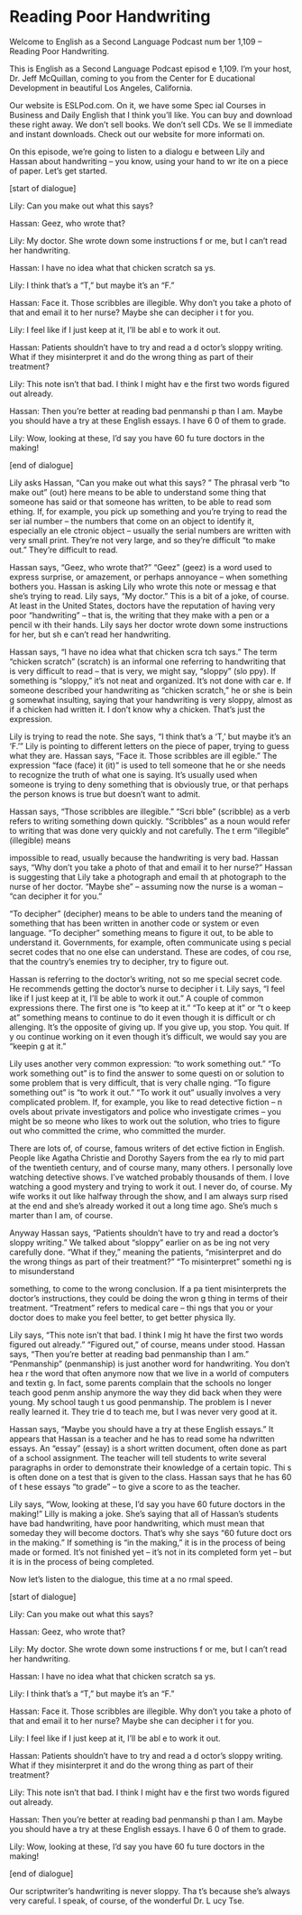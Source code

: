 # Reading Poor Handwriting

Welcome to English as a Second Language Podcast num ber 1,109 – Reading Poor Handwriting.

This is English as a Second Language Podcast episod e 1,109. I’m your host, Dr. Jeff McQuillan, coming to you from the Center for E ducational Development in beautiful Los Angeles, California.

Our website is ESLPod.com. On it, we have some Spec ial Courses in Business and Daily English that I think you’ll like. You can  buy and download these right away. We don’t sell books. We don’t sell CDs. We se ll immediate and instant downloads. Check out our website for more informati on.

On this episode, we’re going to listen to a dialogu e between Lily and Hassan about handwriting – you know, using your hand to wr ite on a piece of paper. Let’s get started.

[start of dialogue]

Lily: Can you make out what this says?

Hassan: Geez, who wrote that?

Lily: My doctor. She wrote down some instructions f or me, but I can’t read her handwriting.

Hassan: I have no idea what that chicken scratch sa ys.

Lily: I think that’s a “T,” but maybe it’s an “F.”

Hassan: Face it. Those scribbles are illegible. Why  don’t you take a photo of that and email it to her nurse? Maybe she can decipher i t for you.

Lily: I feel like if I just keep at it, I’ll be abl e to work it out.

Hassan: Patients shouldn’t have to try and read a d octor’s sloppy writing. What if they misinterpret it and do the wrong thing as part  of their treatment?

Lily: This note isn’t that bad. I think I might hav e the first two words figured out already.

Hassan: Then you’re better at reading bad penmanshi p than I am. Maybe you should have a try at these English essays. I have 6 0 of them to grade.

Lily: Wow, looking at these, I’d say you have 60 fu ture doctors in the making!

[end of dialogue]

Lily asks Hassan, “Can you make out what this says? ” The phrasal verb “to make out” (out) here means to be able to understand some thing that someone has said or that someone has written, to be able to read som ething. If, for example, you pick up something and you’re trying to read the ser ial number – the numbers that come on an object to identify it, especially an ele ctronic object – usually the serial numbers are written with very small print. They’re not very large, and so they’re difficult “to make out.” They’re difficult to read.

Hassan says, “Geez, who wrote that?” “Geez” (geez) is a word used to express surprise, or amazement, or perhaps annoyance – when  something bothers you. Hassan is asking Lily who wrote this note or messag e that she’s trying to read. Lily says, “My doctor.” This is a bit of a joke, of  course. At least in the United States, doctors have the reputation of having very poor “handwriting” – that is, the writing that they make with a pen or a pencil w ith their hands. Lily says her doctor wrote down some instructions for her, but sh e can’t read her handwriting.

Hassan says, “I have no idea what that chicken scra tch says.” The term “chicken scratch” (scratch) is an informal one referring to handwriting that is very difficult to read – that is very, we might say, “sloppy” (slo ppy). If something is “sloppy,” it’s not neat and organized. It’s not done with car e. If someone described your handwriting as “chicken scratch,” he or she is bein g somewhat insulting, saying that your handwriting is very sloppy, almost as if a chicken had written it. I don’t know why a chicken. That’s just the expression.

Lily is trying to read the note. She says, “I think  that’s a ‘T,’ but maybe it’s an ‘F.’” Lily is pointing to different letters on the piece of paper, trying to guess what they are. Hassan says, “Face it. Those scribbles are ill egible.” The expression “face (face) it (it)” is used to tell someone that he or she needs to recognize the truth of what one is saying. It’s usually used when someone is trying to deny something that is obviously true, or that perhaps the person knows is true but doesn’t want to admit.

Hassan says, “Those scribbles are illegible.” “Scri bble” (scribble) as a verb refers to writing something down quickly. “Scribbles” as a  noun would refer to writing that was done very quickly and not carefully. The t erm “illegible” (illegible) means

impossible to read, usually because the handwriting  is very bad. Hassan says, “Why don’t you take a photo of that and email it to  her nurse?” Hassan is suggesting that Lily take a photograph and email th at photograph to the nurse of her doctor. “Maybe she” – assuming now the nurse is  a woman – “can decipher it for you.”

“To decipher” (decipher) means to be able to unders tand the meaning of something that has been written in another code or system or even language. “To decipher” something means to figure it out, to be able to understand it. Governments, for example, often communicate using s pecial secret codes that no one else can understand. These are codes, of cou rse, that the country’s enemies try to decipher, try to figure out.

Hassan is referring to the doctor’s writing, not so me special secret code. He recommends getting the doctor’s nurse to decipher i t. Lily says, “I feel like if I just keep at it, I’ll be able to work it out.” A couple of common expressions there. The first one is “to keep at it.” “To keep at it” or “t o keep at” something means to continue to do it even though it is difficult or ch allenging. It’s the opposite of giving up. If you give up, you stop. You quit. If y ou continue working on it even though it’s difficult, we would say you are “keepin g at it.”

Lily uses another very common expression: “to work something out.” “To work something out” is to find the answer to some questi on or solution to some problem that is very difficult, that is very challe nging. “To figure something out” is “to work it out.” “To work it out” usually involves  a very complicated problem. If, for example, you like to read detective fiction – n ovels about private investigators and police who investigate crimes – you might be so meone who likes to work out the solution, who tries to figure out who committed  the crime, who committed the murder.

There are lots of, of course, famous writers of det ective fiction in English. People like Agatha Christie and Dorothy Sayers from the ea rly to mid part of the twentieth century, and of course many, many others.  I personally love watching detective shows. I’ve watched probably thousands of  them. I love watching a good mystery and trying to work it out. I never do,  of course. My wife works it out like halfway through the show, and I am always surp rised at the end and she’s already worked it out a long time ago. She’s much s marter than I am, of course.

Anyway Hassan says, “Patients shouldn’t have to try  and read a doctor’s sloppy writing.” We talked about “sloppy” earlier on as be ing not very carefully done. “What if they,” meaning the patients, “misinterpret  and do the wrong things as part of their treatment?” “To misinterpret” somethi ng is to misunderstand

something, to come to the wrong conclusion. If a pa tient misinterprets the doctor’s instructions, they could be doing the wron g thing in terms of their treatment. “Treatment” refers to medical care – thi ngs that you or your doctor does to make you feel better, to get better physica lly.

Lily says, “This note isn’t that bad. I think I mig ht have the first two words figured out already.” “Figured out,” of course, means under stood. Hassan says, “Then you’re better at reading bad penmanship than I am.”  “Penmanship” (penmanship) is just another word for handwriting. You don’t hea r the word that often anymore now that we live in a world of computers and textin g. In fact, some parents complain that the schools no longer teach good penm anship anymore the way they did back when they were young. My school taugh t us good penmanship. The problem is I never really learned it. They trie d to teach me, but I was never very good at it.

Hassan says, “Maybe you should have a try at these English essays.” It appears that Hassan is a teacher and he has to read some ha ndwritten essays. An “essay” (essay) is a short written document, often done as part of a school assignment. The teacher will tell students to write  several paragraphs in order to demonstrate their knowledge of a certain topic. Thi s is often done on a test that is given to the class. Hassan says that he has 60 of t hese essays “to grade” – to give a score to as the teacher.

Lily says, “Wow, looking at these, I’d say you have  60 future doctors in the making!” Lilly is making a joke. She’s saying that all of Hassan’s students have bad handwriting, have poor handwriting, which must mean that someday they will become doctors. That’s why she says “60 future doct ors in the making.” If something is “in the making,” it is in the process of being made or formed. It’s not finished yet – it’s not in its completed form yet –  but it is in the process of being completed.

Now let’s listen to the dialogue, this time at a no rmal speed.

[start of dialogue]

Lily: Can you make out what this says?

Hassan: Geez, who wrote that?

Lily: My doctor. She wrote down some instructions f or me, but I can’t read her handwriting.

Hassan: I have no idea what that chicken scratch sa ys.

Lily: I think that’s a “T,” but maybe it’s an “F.”

Hassan: Face it. Those scribbles are illegible. Why  don’t you take a photo of that and email it to her nurse? Maybe she can decipher i t for you.

Lily: I feel like if I just keep at it, I’ll be abl e to work it out.

Hassan: Patients shouldn’t have to try and read a d octor’s sloppy writing. What if they misinterpret it and do the wrong thing as part  of their treatment?

Lily: This note isn’t that bad. I think I might hav e the first two words figured out already.

Hassan: Then you’re better at reading bad penmanshi p than I am. Maybe you should have a try at these English essays. I have 6 0 of them to grade.

Lily: Wow, looking at these, I’d say you have 60 fu ture doctors in the making!

[end of dialogue]

Our scriptwriter’s handwriting is never sloppy. Tha t’s because she’s always very careful. I speak, of course, of the wonderful Dr. L ucy Tse.



